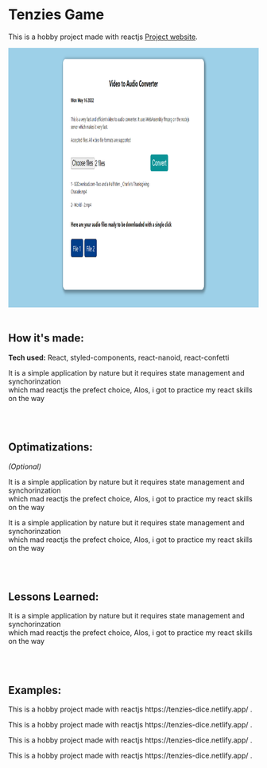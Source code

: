 # Tenzies Game

This is a hobby project made with reactjs [Project website](https://video-converterr.netlify.app/).

<img src="https://raw.githubusercontent.com/zakkariyaa/video-converter/53348b6bf8a27b5115855cd321752bc442efa55d/src/assets/converterpic2.png?raw=true" alt="Tenzies Game" height="522px" width="100%" />

<br />
<br />
<h2>How it's made:</h2>
<p><b>Tech used:</b> React, styled-components, react-nanoid, react-confetti</p>
<p>It is a simple application by nature but it requires state management and synchorinzation
<br>which mad reactjs the prefect choice, Alos, i got to practice my react skills on the way</p>

<br />
<br />
<h2>Optimatizations:</h2>
<p><i>(Optional)</i></p>
<p>It is a simple application by nature but it requires state management and synchorinzation
<br>which mad reactjs the prefect choice, Alos, i got to practice my react skills on the way</p>
<p>It is a simple application by nature but it requires state management and synchorinzation
<br>which mad reactjs the prefect choice, Alos, i got to practice my react skills on the way</p>

<br />
<br />
<h2>Lessons Learned:</h2>
<p>It is a simple application by nature but it requires state management and synchorinzation
<br>which mad reactjs the prefect choice, Alos, i got to practice my react skills on the way</p>

<br />
<br />
<h2>Examples:</h2>
<p>This is a hobby project made with reactjs https://tenzies-dice.netlify.app/ .</p>
<p>This is a hobby project made with reactjs https://tenzies-dice.netlify.app/ .</p>
<p>This is a hobby project made with reactjs https://tenzies-dice.netlify.app/ .</p>
<p>This is a hobby project made with reactjs https://tenzies-dice.netlify.app/ .</p>
